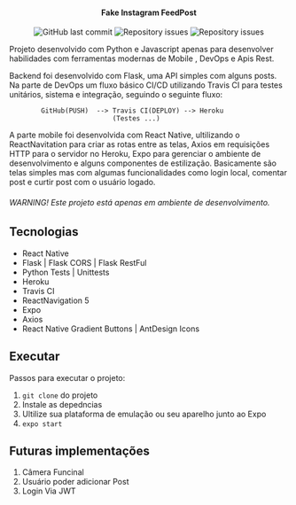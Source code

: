 <h4 align="center">
    Fake Instagram FeedPost
</h4>
<p align="center">
  
  
  <img alt="GitHub last commit" src="https://github.com/johnatasr/">
  <img alt="Repository issues" src="https://github.com/johnatasr/">
  <img alt="Repository issues" src="https://github.com/johnatasr/">
  

</p>

Projeto desenvolvido com Python e Javascript apenas para desenvolver habilidades com ferramentas modernas de Mobile , DevOps e Apis Rest.

Backend foi desenvolvido com Flask, uma API simples com alguns posts. Na parte de DevOps um fluxo básico CI/CD utilizando Travis CI para testes unitários, sistema e integração, seguindo o seguinte fluxo: 

            GitHub(PUSH)  --> Travis CI(DEPLOY) --> Heroku
                              (Testes ...)

A parte mobile foi desenvolvida com React Native, ultilizando o ReactNavitation para criar as rotas entre as telas, Axios em requisições HTTP para o servidor no Heroku, Expo para gerenciar o ambiente de desenvolvimento e alguns componentes de estilização. Basicamente são telas simples mas com algumas funcionalidades como login local, comentar post e curtir post com o usuário logado.


###### WARNING! Este projeto está apenas em ambiente de desenvolvimento.

## Tecnologias

* React Native 
* Flask | Flask CORS | Flask RestFul 
* Python Tests | Unittests
* Heroku
* Travis CI 
* ReactNavigation 5 
* Expo
* Axios
* React Native Gradient Buttons | AntDesign Icons

## Executar

Passos para executar o projeto:

1. `git clone` do projeto
2. Instale as depedncias 
3. Ultilize sua plataforma de emulação ou seu aparelho junto ao Expo
4. `expo start`

## Futuras implementações

1. Câmera Funcinal
2. Usuário poder adicionar Post
3. Login Via JWT

